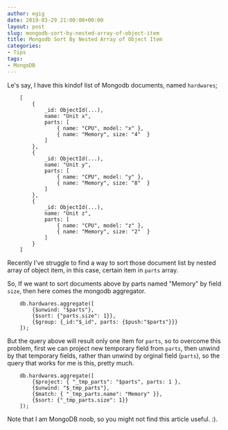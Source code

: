 ```yaml
---
author: egig
date: 2019-03-29 21:00:00+00:00
layout: post
slug: mongodb-sort-by-nested-array-of-object-item
title: Mongodb Sort By Nested Array of Object Item
categories:
- Tips
tags:
- MongoDB
---
```


Le's say, I have this kindof list of Mongodb documents, named `hardwares`;

 		[
 			{
 				_id: ObjectId(...),
 				name: "Unit x",
 				parts: [
 					{ name: "CPU", model: "x" },
 					{ name: "Memory", size: "4"  }
 				]
 			},
 			{
 				_id: ObjectId(...),
 				name: "Unit y",
 				parts: [
 					{ name: "CPU", model: "y" },
 					{ name: "Memory", size: "8"  }
 				]
 			},
 			{
 				_id: ObjectId(...),
 				name: "Unit z",
 				parts: [
 					{ name: "CPU", model: "z" },
 					{ name: "Memory", size: "2"  }
 				]
 			}
 		]

Recently I've struggle to find a way to sort those document list by nested array of object item, in this case, certain item in `parts` array.

So, If we want to sort documents above by parts named "Memory" by field `size`, then here comes the mongodb aggregator.


		db.hardwares.aggregate([
			{$unwind: "$parts"},
			{$sort: {"parts.size": 1}},
			{$group: {_id:"$_id", parts: {$push:"$parts"}}}
		]);


But the query above will result only one item for  `parts`, so to overcome this problem, first we can project new temporary field from `parts`, then unwind by that temporary fields, rather than unwind by orginal field (`parts`), so the query that works for me is this, pretty much.

		db.hardwares.aggregate([
			{$project: { "_tmp_parts": "$parts", parts: 1 },
			{$unwind: "$_tmp_parts"},
			{$match: { "_tmp_parts.name": "Memory" }},
			{$sort: {"_tmp_parts.size": 1}}
		]);
		
Note that I am MongoDB noob, so you might not find this article useful. :).